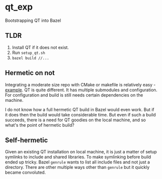 # qt_exp
Bootstrapping QT into Bazel

## TLDR
1. Install QT if it does not exist.
2. Run `setup_qt.sh`
3. `bazel build //...`

## Hermetic on not
Integrating a moderate size repo with CMake or makefile is relatively easy - [example](https://github.com/bashtavenko/sudoku/blob/main/BUILD.bazel#L18).
QT is quite different. It has multiple submodules and configuration. For configuration and build
is still needs certain dependencies on the machine. 

I do not know how a full hermetic QT build in Bazel would even work. But if it does then
the build would take considerable time. But even if such a build succeeds, there is a need for 
QT goodies on the local machine, and so what's the point of hermetic build?

## Self-hermetic
Given an existing QT installation on local machine, it is just a matter of setup symlinks to include and shared libraries.
To make symlinking before build ended up tricky. Bazel `genrule` wants to list all include files and not just a directory.
There are other multiple ways other than `genrule` but it quickly became convoluted. 
